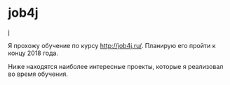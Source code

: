 # job4j

j

Я прохожу обучение по курсу http://job4j.ru/. Планирую его пройти к концу 2018 года.

Ниже находятся наиболее интересные проекты, которые я реализовал во время обучения.